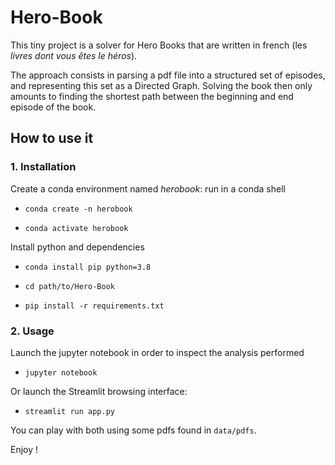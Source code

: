 # Hero-Book


This tiny project is a solver for Hero Books that are written in french (les _livres dont vous êtes le héros_).

The approach consists in parsing a pdf file into a structured set of episodes, and representing this set as a Directed Graph.
Solving the book then only amounts to finding the shortest path between the beginning and end episode of the book.

## How to use it

### 1. Installation

Create a conda environment named _herobook_: run in a conda shell 

- `conda create -n herobook`

- `conda activate herobook`

Install python and dependencies

- `conda install pip python=3.8`

- `cd path/to/Hero-Book`

- `pip install -r requirements.txt`



### 2. Usage

Launch the jupyter notebook in order to inspect the analysis performed

- `jupyter notebook`

Or launch the Streamlit browsing interface:

- `streamlit run app.py`

You can play with both using some pdfs found in `data/pdfs`.

Enjoy !
